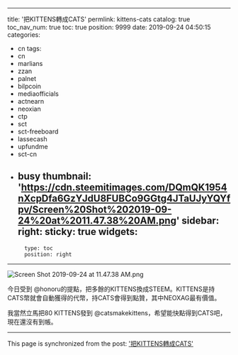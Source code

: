 
---
title: '把KITTENS轉成CATS'
permlink: kittens-cats
catalog: true
toc_nav_num: true
toc: true
position: 9999
date: 2019-09-24 04:50:15
categories:
- cn
tags:
- cn
- marlians
- zzan
- palnet
- bilpcoin
- mediaofficials
- actnearn
- neoxian
- ctp
- sct
- sct-freeboard
- lassecash
- upfundme
- sct-cn
- busy
thumbnail: 'https://cdn.steemitimages.com/DQmQK1954nXcpDfa6GzYJdU8FUBCo9GGtg4JTaUJyYQYfpv/Screen%20Shot%202019-09-24%20at%2011.47.38%20AM.png'
sidebar:
    right:
        sticky: true
widgets:
    -
        type: toc
        position: right
---


![Screen Shot 2019-09-24 at 11.47.38 AM.png](https://cdn.steemitimages.com/DQmQK1954nXcpDfa6GzYJdU8FUBCo9GGtg4JTaUJyYQYfpv/Screen%20Shot%202019-09-24%20at%2011.47.38%20AM.png)

今日受到 @honoru的提點，把多餘的KITTENS換成STEEM。KITTENS是持CATS幣就會自動獲得的代幣，持CATS會得到點贊，其中NEOXAG最有價值。

我當然立馬把80 KITTENS發到 @catsmakekittens，希望能快點得到CATS吧，現在還沒有到帳。

- - -

This page is synchronized from the post: ['把KITTENS轉成CATS'](https://steemit.com/@htliao/kittens-cats)
